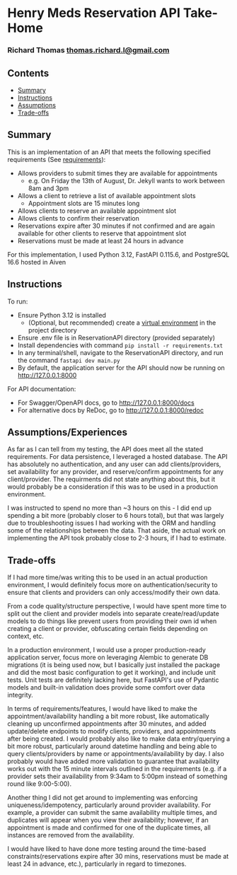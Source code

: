 # Henry Meds Reservation API Take-Home
### Richard Thomas [thomas.richard.l@gmail.com](mailto:thomas.richard.l@gmail.com)

## Contents
- [Summary](#summary)
- [Instructions](#instructions)
- [Assumptions](#assumptions)
- [Trade-offs](#trade-offs)

## Summary
This is an implementation of an API that meets the following specified requirements (See [requirements](https://henrymeds.notion.site/Reservation-Backend-v3-1e5c24f700b846f19b173f5e18c4ebc5)):
- Allows providers to submit times they are available for appointments
    - e.g. On Friday the 13th of August, Dr. Jekyll wants to work between 8am and 3pm
- Allows a client to retrieve a list of available appointment slots
    - Appointment slots are 15 minutes long
- Allows clients to reserve an available appointment slot
- Allows clients to confirm their reservation
- Reservations expire after 30 minutes if not confirmed and are again available for other clients to reserve that appointment slot
- Reservations must be made at least 24 hours in advance

For this implementation, I used Python 3.12, FastAPI 0.115.6, and PostgreSQL 16.6 hosted in Aiven

## Instructions

To run:
- Ensure Python 3.12 is installed
  - (Optional, but recommended) create a [virtual environment](https://docs.python.org/3/library/venv.html) in the project directory
- Ensure .env file is in ReservationAPI directory (provided separately)
- Install dependencies with command `pip install -r requirements.txt`
- In any terminal/shell, navigate to the ReservationAPI directory, and run the command `fastapi dev main.py`
- By default, the application server for the API should now be running on http://127.0.0.1:8000

For API documentation:
- For Swagger/OpenAPI docs, go to http://127.0.0.1:8000/docs
- For alternative docs by ReDoc, go to http://127.0.0.1:8000/redoc

## Assumptions/Experiences

As far as I can tell from my testing, the API does meet all the stated requirements. For data persistence, I leveraged a hosted database. The API has absolutely no authentication, and any user can add clients/providers, set availability for any provider, and reserve/confirm appointments for any client/provider. The requirments did not state anything about this, but it would probably be a consideration if this was to be used in a production environment.

I was instructed to spend no more than ~3 hours on this - I did end up spending a bit more (probably closer to 6 hours total), but that was largely due to troubleshooting issues I had working with the ORM and handling some of the relationships between the data. That aside, the actual work on implementing the API took probably close to 2-3 hours, if I had to estimate.

## Trade-offs

If I had more time/was writing this to be used in an actual production environment, I would definitely focus more on authentication/security to ensure that clients and providers can only access/modify their own data.

From a code quality/structure perspective, I would have spent more time to split out the client and provider models into separate create/read/update models to do things like prevent users from providing their own id when creating a client or provider, obfuscating certain fields depending on context, etc.

In a production environment, I would use a proper production-ready application server, focus more on leveraging Alembic to generate DB migrations (it is being used now, but I basically just installed the package and did the most basic configuration to get it working), and include unit tests. Unit tests are definitely lacking here, but FastAPI's use of Pydantic models and built-in validation does provide some comfort over data integrity.

In terms of requirements/features, I would have liked to make the appointment/availability handling a bit more robust, like automatically cleaning up unconfirmed appointments after 30 minutes, and added update/delete endpoints to modify clients, providers, and appointments after being created. I would probably also like to make data entry/querying a bit more robust, particularly around datetime handling and being able to query clients/providers by name or appointments/availability by day. I also probably would have added more validation to guarantee that availability works out with the 15 minute intervals outlined in the requirements (e.g. if a provider sets their availability from 9:34am to 5:00pm instead of something round like 9:00-5:00).

Another thing I did not get around to implementing was enforcing uniqueness/idempotency, particularly around provider availability. For example, a provider can submit the same availability multiple times, and duplicates will appear when you view their availability; however, if an appointment is made and confirmed for one of the duplicate times, all instances are removed from the availability.

I would have liked to have done more testing around the time-based constraints(reservations expire after 30 mins, reservations must be made at least 24 in advance, etc.), particularly in regard to timezones.